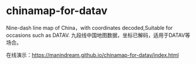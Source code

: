 # chinamap-for-datav

Nine-dash line map of China，with coordinates decoded,Suitable for occasions such as DATAV.
九段线中国地图数据，坐标已解码，适用于DATAV等场合。

在线演示：https://manindream.github.io/chinamap-for-datav/index.html

